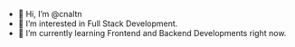 - 👋 Hi, I’m @cnaltn
- 👀 I’m interested in Full Stack Development.
- 🌱 I’m currently learning Frontend and Backend Developments right now.


<!---
cnaltn/cnaltn is a ✨ special ✨ repository because its `README.md` (this file) appears on your GitHub profile.
You can click the Preview link to take a look at your changes.
- 💞️ I’m looking to collaborate on 
- 📫 How to reach me ...
--->
